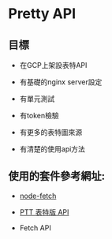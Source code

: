 # Pretty API


## 目標
* 在GCP上架設表特API

* 有基礎的nginx server設定

* 有單元測試

* 有token檢驗

* 有更多的表特圖來源

* 有清楚的使用api方法

## 使用的套件參考網址:

* [node-fetch](https://github.com/bitinn/node-fetch)

* [PTT 表特版 API](https://ithelp.ithome.com.tw/articles/10191505)
 
* Fetch API

